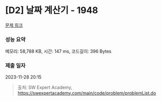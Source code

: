 # [D2] 날짜 계산기 - 1948 

[문제 링크](https://swexpertacademy.com/main/code/problem/problemDetail.do?contestProbId=AV5PnnU6AOsDFAUq) 

### 성능 요약

메모리: 58,788 KB, 시간: 147 ms, 코드길이: 396 Bytes

### 제출 일자

2023-11-28 20:15



> 출처: SW Expert Academy, https://swexpertacademy.com/main/code/problem/problemList.do